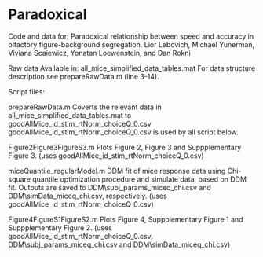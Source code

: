 # Paradoxical
Code and data for: 
Paradoxical relationship between speed and accuracy in olfactory figure-background segregation.
Lior Lebovich, Michael Yunerman, Viviana Scaiewicz, Yonatan Loewenstein, and Dan Rokni


Raw data
Available in: all_mice_simplified_data_tables.mat
For data structure description see prepareRawData.m (line 3-14).


Script files:

prepareRawData.m
Coverts the relevant data in all_mice_simplified_data_tables.mat to goodAllMice_id_stim_rtNorm_choiceQ_0.csv
goodAllMice_id_stim_rtNorm_choiceQ_0.csv is used by all script below.

Figure2Figure3FigureS3.m
Plots Figure 2, Figure 3 and Suppplementary Figure 3.
(uses goodAllMice_id_stim_rtNorm_choiceQ_0.csv)

miceQuantile_regularModel.m
DDM fit of mice response data using Chi-square quantile optimization procedure and simulate data, based on DDM fit.
Outputs are saved to DDM\subj_params_miceq_chi.csv and DDM\simData_miceq_chi.csv, respectively.
(uses goodAllMice_id_stim_rtNorm_choiceQ_0.csv)

Figure4FigureS1FigureS2.m
Plots Figure 4,  Suppplementary Figure 1 and Suppplementary Figure 2.
(uses goodAllMice_id_stim_rtNorm_choiceQ_0.csv, DDM\subj_params_miceq_chi.csv and DDM\simData_miceq_chi.csv)



